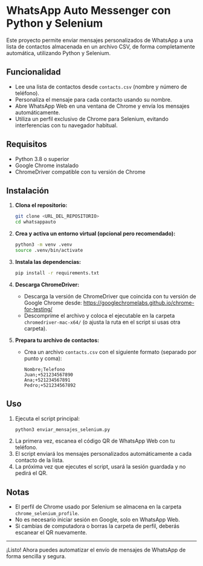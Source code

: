 # WhatsApp Auto Messenger con Python y Selenium

Este proyecto permite enviar mensajes personalizados de WhatsApp a una lista de contactos almacenada en un archivo CSV, de forma completamente automática, utilizando Python y Selenium.

## Funcionalidad
- Lee una lista de contactos desde `contacts.csv` (nombre y número de teléfono).
- Personaliza el mensaje para cada contacto usando su nombre.
- Abre WhatsApp Web en una ventana de Chrome y envía los mensajes automáticamente.
- Utiliza un perfil exclusivo de Chrome para Selenium, evitando interferencias con tu navegador habitual.

## Requisitos
- Python 3.8 o superior
- Google Chrome instalado
- ChromeDriver compatible con tu versión de Chrome

## Instalación

1. **Clona el repositorio:**
   ```bash
   git clone <URL_DEL_REPOSITORIO>
   cd whatsappauto
   ```

2. **Crea y activa un entorno virtual (opcional pero recomendado):**
   ```bash
   python3 -m venv .venv
   source .venv/bin/activate
   ```

3. **Instala las dependencias:**
   ```bash
   pip install -r requirements.txt
   ```

4. **Descarga ChromeDriver:**
   - Descarga la versión de ChromeDriver que coincida con tu versión de Google Chrome desde:
     https://googlechromelabs.github.io/chrome-for-testing/
   - Descomprime el archivo y coloca el ejecutable en la carpeta `chromedriver-mac-x64/` (o ajusta la ruta en el script si usas otra carpeta).

5. **Prepara tu archivo de contactos:**
   - Crea un archivo `contacts.csv` con el siguiente formato (separado por punto y coma):
     ```csv
     Nombre;Telefono
     Juan;+521234567890
     Ana;+521234567891
     Pedro;+521234567892
     ```

## Uso

1. Ejecuta el script principal:
   ```bash
   python3 enviar_mensajes_selenium.py
   ```
2. La primera vez, escanea el código QR de WhatsApp Web con tu teléfono.
3. El script enviará los mensajes personalizados automáticamente a cada contacto de la lista.
4. La próxima vez que ejecutes el script, usará la sesión guardada y no pedirá el QR.

## Notas
- El perfil de Chrome usado por Selenium se almacena en la carpeta `chrome_selenium_profile`.
- No es necesario iniciar sesión en Google, solo en WhatsApp Web.
- Si cambias de computadora o borras la carpeta de perfil, deberás escanear el QR nuevamente.

---

¡Listo! Ahora puedes automatizar el envío de mensajes de WhatsApp de forma sencilla y segura. 